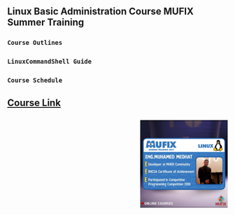 ## Linux Basic Administration Course MUFIX Summer Training
### `Course Outlines` <br/>
### `LinuxCommandShell Guide` <br/>
### `Course Schedule` <br/>

## [Course Link](https://www.youtube.com/playlist?list=PLexK3rDTGwNYN0tuYz14lto1pHsy7Oj2X)

<div class="blogimage" style="float:right;width:200px;padding:10px 0 10px 10px;">
    <img src="Poster/MUFIX%20Summer%20Training%202021.jpg"/>
</div